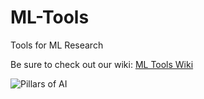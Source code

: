# ML-Tools
Tools for ML Research


Be sure to check out our wiki:  [ML Tools Wiki](https://github.com/MycroftAI/ML-Tools/wiki)


![Pillars of AI](https://github.com/MycroftAI/ML-Tools/misc/3PillarsofAIinMycroft.jpg)
